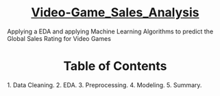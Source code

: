                
<h1 align="center">
  <a href="https://github.com/zill879/Video-Game_Sales_Analysis">
       Video-Game_Sales_Analysis
  </a>
</h1>
<p allign="center">
Applying a EDA  and applying Machine Learning Algorithms to predict the Global Sales Rating for Video Games
</p>
<h1 align="center">
  Table of Contents
</h1>
1. Data Cleaning.                                    
2. EDA.      
3. Preprocessing.      
4. Modeling.      
5. Summary.       
